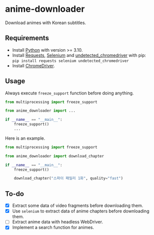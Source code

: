 # anime-downloader

Download animes with Korean subtitles.

## Requirements

- Install [Python](https://www.python.org/) with version >= 3.10.
- Install [Requests](https://pypi.org/project/requests/),
	[Selenium](https://pypi.org/project/selenium/) and
	[undetected_chromedriver](https://pypi.org/project/undetected-chromedriver/)
	with pip:  
	`pip install requests selenium undetected_chromedriver`
- Install [ChromeDriver](https://chromedriver.chromium.org/).

## Usage

Always execute `freeze_support` function before doing anything.

```python
from multiprocessing import freeze_support

from anime_downloader import ...

if __name__ == "__main__":
	freeze_support()
	...
```

Here is an example.

```python
from multiprocessing import freeze_support

from anime_downloader import download_chapter

if __name__ == "__main__":
	freeze_support()

	download_chapter("스파이 패밀리 1화", quality="fast")
```

## To-do

- [x] Extract some data of video fragments before downloading them.
- [x] Use `selenium` to extract data of anime chapters before downloading them.
- [ ] Extract anime data with headless WebDriver.
- [x] Implement a search function for animes.
